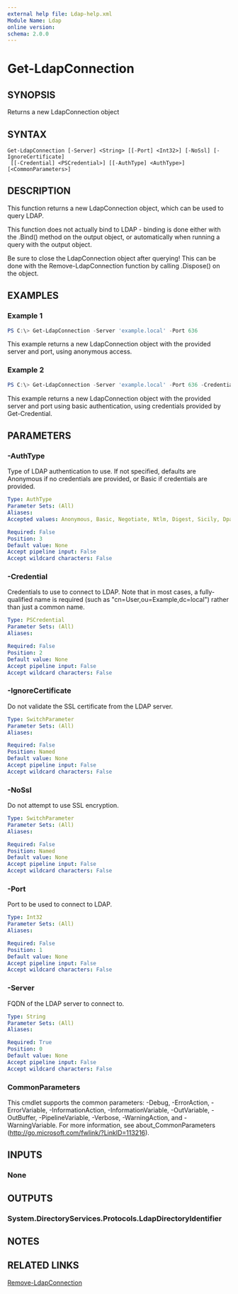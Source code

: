 ```yaml
---
external help file: Ldap-help.xml
Module Name: Ldap
online version:
schema: 2.0.0
---
```


# Get-LdapConnection

## SYNOPSIS
Returns a new LdapConnection object

## SYNTAX

```
Get-LdapConnection [-Server] <String> [[-Port] <Int32>] [-NoSsl] [-IgnoreCertificate]
 [[-Credential] <PSCredential>] [[-AuthType] <AuthType>] [<CommonParameters>]
```

## DESCRIPTION
This function returns a new LdapConnection object, which can be used to query LDAP.

This function does not actually bind to LDAP - binding is done either with the .Bind() method on the output object, or automatically when running a query with the output object.

Be sure to close the LdapConnection object after querying! This can be done with the Remove-LdapConnection function by calling .Dispose() on the object.

## EXAMPLES

### Example 1
```powershell
PS C:\> Get-LdapConnection -Server 'example.local' -Port 636
```

This example returns a new LdapConnection object with the provided server and port, using anonymous access.

### Example 2
```powershell
PS C:\> Get-LdapConnection -Server 'example.local' -Port 636 -Credential (Get-Credential)
```

This example returns a new LdapConnection object with the provided server and port using basic authentication, using credentials provided by Get-Credential.

## PARAMETERS

### -AuthType
Type of LDAP authentication to use. If not specified, defaults are Anonymous if no credentials are provided, or Basic if credentials are provided.

```yaml
Type: AuthType
Parameter Sets: (All)
Aliases:
Accepted values: Anonymous, Basic, Negotiate, Ntlm, Digest, Sicily, Dpa, Msn, External, Kerberos

Required: False
Position: 3
Default value: None
Accept pipeline input: False
Accept wildcard characters: False
```

### -Credential
Credentials to use to connect to LDAP. Note that in most cases, a fully-qualified name is required (such as "cn=User,ou=Example,dc=local") rather than just a common name.

```yaml
Type: PSCredential
Parameter Sets: (All)
Aliases:

Required: False
Position: 2
Default value: None
Accept pipeline input: False
Accept wildcard characters: False
```

### -IgnoreCertificate
Do not validate the SSL certificate from the LDAP server.

```yaml
Type: SwitchParameter
Parameter Sets: (All)
Aliases:

Required: False
Position: Named
Default value: None
Accept pipeline input: False
Accept wildcard characters: False
```

### -NoSsl
Do not attempt to use SSL encryption.

```yaml
Type: SwitchParameter
Parameter Sets: (All)
Aliases:

Required: False
Position: Named
Default value: None
Accept pipeline input: False
Accept wildcard characters: False
```

### -Port
Port to be used to connect to LDAP.

```yaml
Type: Int32
Parameter Sets: (All)
Aliases:

Required: False
Position: 1
Default value: None
Accept pipeline input: False
Accept wildcard characters: False
```

### -Server
FQDN of the LDAP server to connect to.

```yaml
Type: String
Parameter Sets: (All)
Aliases:

Required: True
Position: 0
Default value: None
Accept pipeline input: False
Accept wildcard characters: False
```

### CommonParameters
This cmdlet supports the common parameters: -Debug, -ErrorAction, -ErrorVariable, -InformationAction, -InformationVariable, -OutVariable, -OutBuffer, -PipelineVariable, -Verbose, -WarningAction, and -WarningVariable. For more information, see about_CommonParameters (http://go.microsoft.com/fwlink/?LinkID=113216).

## INPUTS

### None

## OUTPUTS

### System.DirectoryServices.Protocols.LdapDirectoryIdentifier

## NOTES

## RELATED LINKS

[Remove-LdapConnection]()
